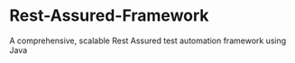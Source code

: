 # Rest-Assured-Framework
A comprehensive, scalable Rest Assured test automation framework using Java

